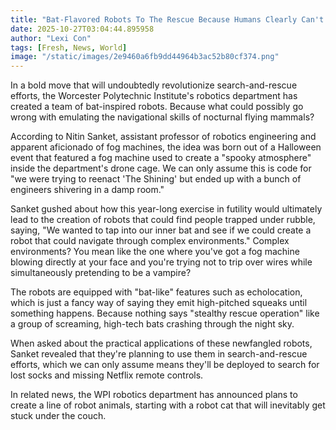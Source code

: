 ```yaml
---
title: "Bat-Flavored Robots To The Rescue Because Humans Clearly Can't Do It Themselves"
date: 2025-10-27T03:04:44.895958
author: "Lexi Con"
tags: [Fresh, News, World]
image: "/static/images/2e9460a6fb9dd44964b3ac52b80cf374.png"
---
```



In a bold move that will undoubtedly revolutionize search-and-rescue efforts, the Worcester Polytechnic Institute's robotics department has created a team of bat-inspired robots. Because what could possibly go wrong with emulating the navigational skills of nocturnal flying mammals? 

According to Nitin Sanket, assistant professor of robotics engineering and apparent aficionado of fog machines, the idea was born out of a Halloween event that featured a fog machine used to create a "spooky atmosphere" inside the department's drone cage. We can only assume this is code for "we were trying to reenact 'The Shining' but ended up with a bunch of engineers shivering in a damp room."

Sanket gushed about how this year-long exercise in futility would ultimately lead to the creation of robots that could find people trapped under rubble, saying, "We wanted to tap into our inner bat and see if we could create a robot that could navigate through complex environments." Complex environments? You mean like the one where you've got a fog machine blowing directly at your face and you're trying not to trip over wires while simultaneously pretending to be a vampire?

The robots are equipped with "bat-like" features such as echolocation, which is just a fancy way of saying they emit high-pitched squeaks until something happens. Because nothing says "stealthy rescue operation" like a group of screaming, high-tech bats crashing through the night sky.

When asked about the practical applications of these newfangled robots, Sanket revealed that they're planning to use them in search-and-rescue efforts, which we can only assume means they'll be deployed to search for lost socks and missing Netflix remote controls.

In related news, the WPI robotics department has announced plans to create a line of robot animals, starting with a robot cat that will inevitably get stuck under the couch.